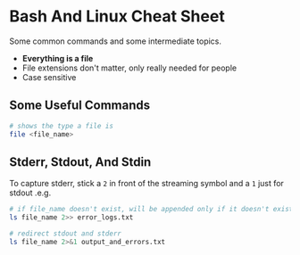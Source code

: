 # Bash And Linux Cheat Sheet

Some common commands and some intermediate topics.

* **Everything is a file**
* File extensions don't matter, only really needed for people
* Case sensitive

## Some Useful Commands
```sh
# shows the type a file is
file <file_name>
```


## Stderr, Stdout, And Stdin

To capture stderr, stick a `2` in front of the streaming symbol and a `1` just for stdout .e.g.
```sh
# if file_name doesn't exist, will be appended only if it doesn't exist
ls file_name 2>> error_logs.txt

# redirect stdout and stderr
ls file_name 2>&1 output_and_errors.txt
```
